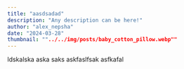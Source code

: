 ```yaml
---
title: "aasdsadad"
description: "Any description can be here!"
author: "alex_nepsha"
date: "2024-03-28"
thumbnail: ""../../img/posts/baby_cotton_pillow.webp""
---
```


ldskalska aska saks askfaslfsak asfkafal
